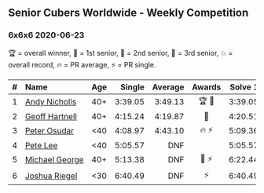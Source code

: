 ## Senior Cubers Worldwide - Weekly Competition
### 6x6x6 2020-06-23

🏆 = overall winner, 🥇 = 1st senior, 🥈 = 2nd senior, 🥉 = 3rd senior, 💥 = overall record, 🔥 = PR average, ⚡ = PR single.

| # | Name | Age | Single | Average | Awards | Solve 1 | Solve 2 | Solve 3 | Video |
| :--: | :-- | :--: | --: | --: | :--: | --: | --: | --: | :-- |
| 1 | [<span style="white-space: nowrap">Andy Nicholls</span>](../../persons/andy_nicholls/666.md) | 40+ | 3:39.05 | 3:49.13 | <span style="white-space: nowrap">🏆 🥇</span> | 3:39.05 | 3:46.77 | 4:01.56 | [Link](https://www.facebook.com/events/268636114456043/permalink/279551773364477/) |
| 2 | [<span style="white-space: nowrap">Geoff Hartnell</span>](../../persons/geoff_hartnell/666.md) | 40+ | 4:15.24 | 4:19.87 | 🥈 | 4:20.51 | 4:15.24 | 4:23.87 | [Link](https://www.facebook.com/events/268636114456043/permalink/270223450963976/) |
| 3 | [<span style="white-space: nowrap">Peter Osudar</span>](../../persons/peter_osudar/666.md) | <40 | 4:08.97 | 4:43.10 | <span style="white-space: nowrap">🔥 ⚡</span> | 5:09.36 | 4:08.97 | 4:51.00 | [Link](https://www.facebook.com/events/268636114456043/permalink/276193687033619/) |
| 4 | [<span style="white-space: nowrap">Pete Lee</span>](../../persons/pete_lee/666.md) | <40 | 5:05.57 | DNF |  | 5:05.57 | 5:24.81 | DNS | [Link](https://www.facebook.com/events/268636114456043/permalink/269490254370629/) |
| 5 | [<span style="white-space: nowrap">Michael George</span>](../../persons/michael_george/666.md) | 40+ | 5:13.38 | DNF | <span style="white-space: nowrap">🥉 ⚡</span> | 6:22.44 | 5:13.38 | DNS | [Link](https://www.facebook.com/events/268636114456043/permalink/281297979856523/) |
| 6 | [<span style="white-space: nowrap">Joshua Riegel</span>](../../persons/joshua_riegel/666.md) | <30 | 6:40.49 | DNF | ⚡ | 6:40.49 | 6:59.26 | DNS | [Link](https://www.facebook.com/events/268636114456043/permalink/277021946950793/) |

<!-- Global site tag (gtag.js) - Google Analytics -->
<script async src="https://www.googletagmanager.com/gtag/js?id=UA-86348435-3"></script>
<script>window.dataLayer = window.dataLayer || []; function gtag() {dataLayer.push(arguments);} gtag('js', new Date()); gtag('config', 'UA-86348435-3');</script>
